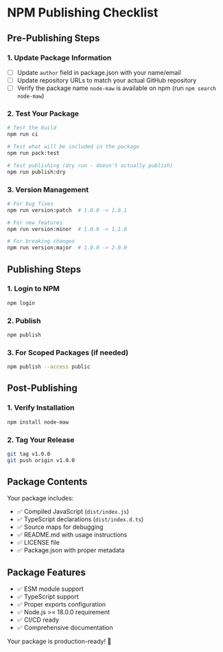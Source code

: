 # NPM Publishing Checklist

## Pre-Publishing Steps

### 1. Update Package Information

- [ ] Update `author` field in package.json with your name/email
- [ ] Update repository URLs to match your actual GitHub repository
- [ ] Verify the package name `node-maw` is available on npm (run `npm search node-maw`)

### 2. Test Your Package

```bash
# Test the build
npm run ci

# Test what will be included in the package
npm run pack:test

# Test publishing (dry run - doesn't actually publish)
npm run publish:dry
```

### 3. Version Management

```bash
# For bug fixes
npm run version:patch  # 1.0.0 -> 1.0.1

# For new features
npm run version:minor  # 1.0.0 -> 1.1.0

# For breaking changes
npm run version:major  # 1.0.0 -> 2.0.0
```

## Publishing Steps

### 1. Login to NPM

```bash
npm login
```

### 2. Publish

```bash
npm publish
```

### 3. For Scoped Packages (if needed)

```bash
npm publish --access public
```

## Post-Publishing

### 1. Verify Installation

```bash
npm install node-maw
```

### 2. Tag Your Release

```bash
git tag v1.0.0
git push origin v1.0.0
```

## Package Contents

Your package includes:

- ✅ Compiled JavaScript (`dist/index.js`)
- ✅ TypeScript declarations (`dist/index.d.ts`)
- ✅ Source maps for debugging
- ✅ README.md with usage instructions
- ✅ LICENSE file
- ✅ Package.json with proper metadata

## Package Features

- ✅ ESM module support
- ✅ TypeScript support
- ✅ Proper exports configuration
- ✅ Node.js >= 18.0.0 requirement
- ✅ CI/CD ready
- ✅ Comprehensive documentation

Your package is production-ready! 🚀
